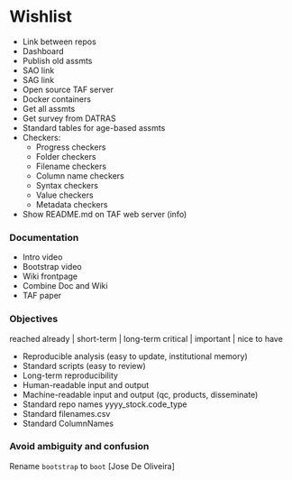 # Wishlist

- Link between repos
- Dashboard
- Publish old assmts
- SAO link
- SAG link
- Open source TAF server
- Docker containers
- Get all assmts
- Get survey from DATRAS
- Standard tables for age-based assmts
- Checkers:
  - Progress checkers
  - Folder checkers
  - Filename checkers
  - Column name checkers
  - Syntax checkers
  - Value checkers
  - Metadata checkers
- Show README.md on TAF web server (info)

### Documentation

- Intro video
- Bootstrap video
- Wiki frontpage
- Combine Doc and Wiki
- TAF paper

### Objectives

reached already | short-term | long-term
critical | important | nice to have

- Reproducible analysis (easy to update, institutional memory)
- Standard scripts (easy to review)
- Long-term reproducibility
- Human-readable input and output
- Machine-readable input and output (qc, products, disseminate)
- Standard repo names yyyy_stock.code_type
- Standard filenames.csv
- Standard ColumnNames

### Avoid ambiguity and confusion

Rename
```bootstrap```
to
```boot```
[Jose De Oliveira]
